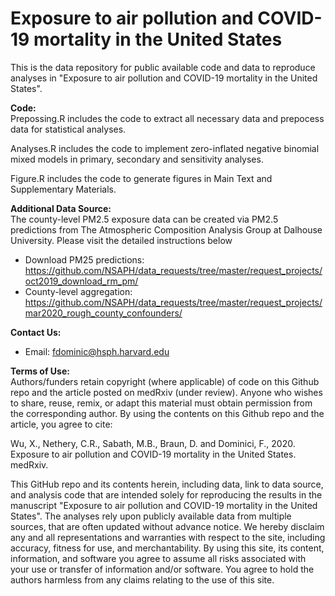 # Exposure to air pollution and COVID-19 mortality in the United States
This is the data repository for public available code and data to reproduce analyses in "Exposure to air pollution and COVID-19 mortality in the United States".

<b>Code: </b><br>
Prepossing.R includes the code to extract all necessary data and prepocess data for statistical analyses.

Analyses.R includes the code to implement zero-inflated negative binomial mixed models in primary, secondary and sensitivity analyses.

Figure.R includes the code to generate figures in Main Text and Supplementary Materials.

<b>Additional Data Source: </b><br>
The county-level PM2.5 exposure data can be created via PM2.5 predictions from The Atmospheric Composition Analysis Group at Dalhouse University. Please visit the detailed instructions below

* Download PM25 predictions: https://github.com/NSAPH/data_requests/tree/master/request_projects/oct2019_download_rm_pm/ <br>
* County-level aggregation: https://github.com/NSAPH/data_requests/tree/master/request_projects/mar2020_rough_county_confounders/ <br>

<b>Contact Us: </b><br>
* Email: fdominic@hsph.harvard.edu

<b>Terms of Use:</b><br>
Authors/funders retain copyright (where applicable) of code on this Github repo and the article posted on medRxiv (under review). Anyone who wishes to share, reuse, remix, or adapt this material must obtain permission from the corresponding author. By using the contents on this Github repo and the article, you agree to cite:

Wu, X., Nethery, C.R., Sabath, M.B., Braun, D. and Dominici, F., 2020. Exposure to air pollution and COVID-19 mortality in the United States. medRxiv.

This GitHub repo and its contents herein, including data, link to data source, and analysis code that are intended solely for reproducing the results in the manuscript "Exposure to air pollution and COVID-19 mortality in the United States". The analyses rely upon publicly available data from multiple sources, that are often updated without advance notice. We hereby disclaim any and all representations and warranties with respect to the site, including accuracy, fitness for use, and merchantability. By using this site, its content, information, and software you agree to assume all risks associated with your use or transfer of information and/or software. You agree to hold the authors harmless from any claims relating to the use of this site.


